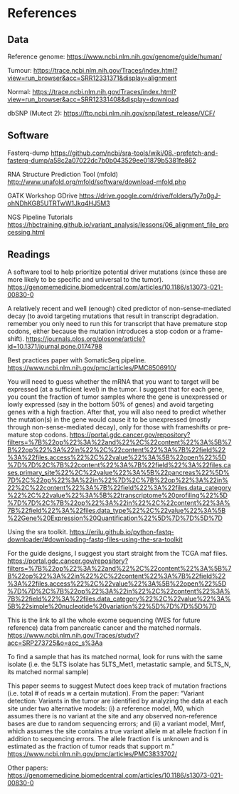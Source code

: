 # References
## Data
Reference genome: https://www.ncbi.nlm.nih.gov/genome/guide/human/ 

Tumour: https://trace.ncbi.nlm.nih.gov/Traces/index.html?view=run_browser&acc=SRR12331371&display=alignment

Normal: https://trace.ncbi.nlm.nih.gov/Traces/index.html?view=run_browser&acc=SRR12331408&display=download

dbSNP (Mutect 2): https://ftp.ncbi.nlm.nih.gov/snp/latest_release/VCF/
## Software
Fasterq-dump
  https://github.com/ncbi/sra-tools/wiki/08.-prefetch-and-fasterq-dump/a58c2a07022dc7b0b043529ee01879b5381fe862

RNA Structure Prediction Tool (mfold)
  http://www.unafold.org/mfold/software/download-mfold.php

GATK Workshop GDrive
  https://drive.google.com/drive/folders/1y7q0gJ-ohNDhKG85UTRTwW1Jkq4HJ5M3

NGS Pipeline Tutorials
  https://hbctraining.github.io/variant_analysis/lessons/06_alignment_file_processing.html
  
## Readings
A software tool to help prioritize potential driver mutations (since these are more likely to be specific and universal to the tumor).
  https://genomemedicine.biomedcentral.com/articles/10.1186/s13073-021-00830-0

A relatively recent and well (enough) cited predictor of non-sense-mediated decay 
(to avoid targeting mutations that result in transcript degradation. remember you only need to run this 
for transcript that have premature stop codons, either because the mutation introduces a stop codon or a frame-shift).
  https://journals.plos.org/plosone/article?id=10.1371/journal.pone.0174798
  
Best practices paper with SomaticSeq pipeline.
  https://www.ncbi.nlm.nih.gov/pmc/articles/PMC8506910/
  
You will need to guess whether the mRNA that you want to target will be expressed (at a sufficient level) in the tumor. 
I suggest that for each gene, you count the fraction of tumor samples where the gene is unexpressed or lowly expressed 
(say in the bottom 50% of genes) and avoid targeting genes with a high fraction. 
After that, you will also need to predict whether the mutation(s) in the gene would cause it to be unexpressed 
(mostly through non-sense-mediated decay), only for those with frameshifts or pre-mature stop codons.
  https://portal.gdc.cancer.gov/repository?filters=%7B%22op%22%3A%22and%22%2C%22content%22%3A%5B%7B%22op%22%3A%22in%22%2C%22content%22%3A%7B%22field%22%3A%22files.access%22%2C%22value%22%3A%5B%22open%22%5D%7D%7D%2C%7B%22content%22%3A%7B%22field%22%3A%22files.cases.primary_site%22%2C%22value%22%3A%5B%22pancreas%22%5D%7D%2C%22op%22%3A%22in%22%7D%2C%7B%22op%22%3A%22in%22%2C%22content%22%3A%7B%22field%22%3A%22files.data_category%22%2C%22value%22%3A%5B%22transcriptome%20profiling%22%5D%7D%7D%2C%7B%22op%22%3A%22in%22%2C%22content%22%3A%7B%22field%22%3A%22files.data_type%22%2C%22value%22%3A%5B%22Gene%20Expression%20Quantification%22%5D%7D%7D%5D%7D
  
Using the sra toolkit.
  https://erilu.github.io/python-fastq-downloader/#downloading-fastq-files-using-the-sra-toolkit

For the guide designs, I suggest you start straight from the TCGA maf files.
  https://portal.gdc.cancer.gov/repository?filters=%7B%22op%22%3A%22and%22%2C%22content%22%3A%5B%7B%22op%22%3A%22in%22%2C%22content%22%3A%7B%22field%22%3A%22files.access%22%2C%22value%22%3A%5B%22open%22%5D%7D%7D%2C%7B%22op%22%3A%22in%22%2C%22content%22%3A%7B%22field%22%3A%22files.data_category%22%2C%22value%22%3A%5B%22simple%20nucleotide%20variation%22%5D%7D%7D%5D%7D
 
This is the link to all the whole exome sequencing (WES for future reference) data from pancreatic cancer and the matched normals.
  https://www.ncbi.nlm.nih.gov/Traces/study/?acc=SRP273725&o=acc_s%3Aa
  
  To find a sample that has its matched normal, look for runs with the same isolate (i.e. the 5LTS isolate has 5LTS_Met1, metastatic sample, 
  and 5LTS_N, its matched normal sample)

This paper seems to suggest Mutect does keep track of mutation fractions (i.e. total # of reads w a certain mutation). 
From the paper: “Variant detection: Variants in the tumor are identified by analyzing the data at each site under two alternative models: 
(i) a reference model, M0, which assumes there is no variant at the site and any observed non-reference bases are due to random sequencing errors; 
and (ii) a variant model, Mmf, which assumes the site contains a true variant allele m at allele fraction f in addition to sequencing errors. 
The allele fraction f is unknown and is estimated as the fraction of tumor reads that support m.”
  https://www.ncbi.nlm.nih.gov/pmc/articles/PMC3833702/

Other papers:
  https://genomemedicine.biomedcentral.com/articles/10.1186/s13073-021-00830-0
